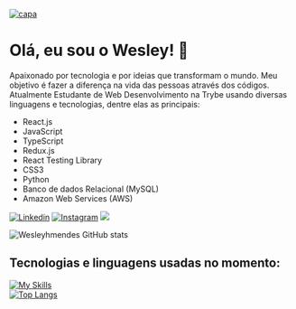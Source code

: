[![capa](https://media.licdn.com/dms/image/D4D16AQHdWj3FgbLoyw/profile-displaybackgroundimage-shrink_350_1400/0/1693829495047?e=1703721600&v=beta&t=YqIp4MeMWneRX9iyCu4QEU2yXKPGtrosO5imkXpzOMA)](https://github.com/Wesleyhmendes?tab=repositories)

# Olá, eu sou o Wesley! 👋
Apaixonado por tecnologia e por ideias que transformam o mundo. Meu objetivo é fazer a diferença na vida das pessoas através dos códigos.
Atualmente Estudante de Web Desenvolvimento na Trybe usando diversas linguagens e tecnologias, dentre elas as principais:

- React.js
- JavaScript
- TypeScript
- Redux.js
- React Testing Library
- CSS3
- Python
- Banco de dados Relacional (MySQL)
- Amazon Web Services (AWS)

[![Linkedin](https://img.shields.io/badge/LinkedIn-0077B5?style=for-the-badge&logo=linkedin&logoColor=white)](https://www.linkedin.com/in/wesley-mendes/)
[![Instagram](https://img.shields.io/badge/Instagram-E4405F?style=for-the-badge&logo=instagram&logoColor=white)](https://www.instagram.com/wesley_hmendes/)
<a href = "mailto: wesleymendes123321@gmail.com"><img src="https://img.shields.io/badge/-Gmail-%23333?style=for-the-badge&logo=gmail&logoColor=white" target="_blank"></a>

![Wesleyhmendes GitHub stats](https://github-readme-stats.vercel.app/api?username=Wesleyhmendes&show_icons=true&theme=tokyonight)

## Tecnologias e linguagens usadas no momento:
[![My Skills](https://skillicons.dev/icons?i=git,html,css,react,redux,py,aws,mysql)](https://skillicons.dev)
<br/>
[![Top Langs](https://github-readme-stats.vercel.app/api/top-langs/?username=Wesleyhmendes)](https://github.com/Wesleyhmendes/github-readme-stats)
